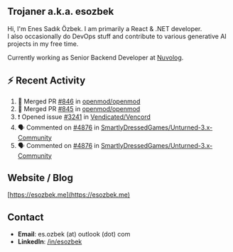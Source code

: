 ##  Trojaner a.k.a. esozbek
Hi, I'm Enes Sadık Özbek. I am primarily a React & .NET developer.  
I also occasionally do DevOps stuff and contribute to various generative AI projects in my free time.

Currently working as Senior Backend Developer at [Nuvolog](https://nuvolog.com/).

## :zap: Recent Activity

<!--START_SECTION:activity-->
1. 🎉 Merged PR [#846](https://github.com/openmod/openmod/pull/846) in [openmod/openmod](https://github.com/openmod/openmod)
2. 🎉 Merged PR [#845](https://github.com/openmod/openmod/pull/845) in [openmod/openmod](https://github.com/openmod/openmod)
3. ❗ Opened issue [#3241](https://github.com/Vendicated/Vencord/issues/3241) in [Vendicated/Vencord](https://github.com/Vendicated/Vencord)
4. 🗣 Commented on [#4876](https://github.com/SmartlyDressedGames/Unturned-3.x-Community/issues/4876#issuecomment-2646591408) in [SmartlyDressedGames/Unturned-3.x-Community](https://github.com/SmartlyDressedGames/Unturned-3.x-Community)
5. 🗣 Commented on [#4876](https://github.com/SmartlyDressedGames/Unturned-3.x-Community/issues/4876#issuecomment-2646580475) in [SmartlyDressedGames/Unturned-3.x-Community](https://github.com/SmartlyDressedGames/Unturned-3.x-Community)
<!--END_SECTION:activity-->

## Website / Blog
[https://esozbek.me](https://esozbek.me)

## Contact
- **Email**: es.ozbek (at) outlook (dot) com
- **LinkedIn**: [/in/esozbek](https://linkedin.com/in/esozbek)
